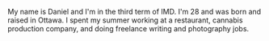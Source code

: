 My name is Daniel and I'm in the third term of IMD. I'm 28 and was born and raised in Ottawa. I spent my summer working at a restaurant, cannabis production company, and doing freelance writing and photography jobs.
